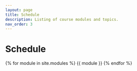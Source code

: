 ```yaml
---
layout: page
title: Schedule
description: Listing of course modules and topics.
nav_order: 3
---
```


# Schedule

{% for module in site.modules %}
{{ module }}
{% endfor %}
